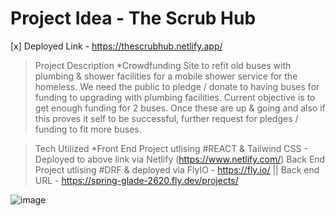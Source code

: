 # Project Idea - The Scrub Hub 
[x] Deployed Link - https://thescrubhub.netlify.app/

> Project Description 
> *Crowdfunding Site to refit old buses with plumbing & shower facilities for a mobile shower service for the homeless. 
We need the public to pledge / donate to having buses for funding to upgrading with plumbing facilities. 
Current objective is to get enough funding for 2 buses. 
Once these are up & going and also if this proves it self to be successful, further request for pledges / funding to fit more buses. 

> Tech Utilized 
*Front End Project utlising #REACT & Tailwind CSS - Deployed to above link via Netlify (https://www.netlify.com/)
Back End Project utlising #DRF & deployed via FlyIO - https://fly.io/ || Back end URL - https://spring-glade-2620.fly.dev/projects/

![image](https://user-images.githubusercontent.com/113986306/232379955-37e55922-2377-4bfb-9e15-da5bf7adbaf3.png)

